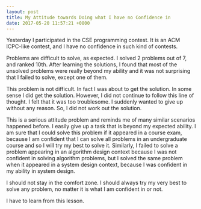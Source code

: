 ```yaml
---
layout: post
title: My Attitude towards Doing what I have no Confidence in
date: 2017-05-20 11:57:21 +0800
---
```


Yesterday I participated in the CSE programming contest. It is an ACM ICPC-like contest, and I have no confidence in such kind of contests.

Problems are difficult to solve, as expected. I solved 2 problems out of 7, and ranked 10th. After learning the solutions, I found that most of the unsolved problems were really beyond my ability and it was not surprising that I failed to solve, except one of them.

This problem is not difficult. In fact I was about to get the solution. In some sense I did get the solution. However, I did not continue to follow this line of thought. I felt that it was too troublesome. I suddenly wanted to give up without any reason. So, I did not work out the solution.

This is a serious attitude problem and reminds me of many similar scenarios happened before. I easily give up a task that is beyond my expected ability. I am sure that I could solve this problem if it appeared in a course exam, because I am confident that I can solve all problems in an undergraduate course and so I will try my best to solve it. Similarly, I failed to solve a problem appearing in an algorithm design context because I was not confident in solving algorithm problems, but I solved the same problem when it appeared in a system design context, because I was confident in my ability in system design.

I should not stay in the comfort zone. I should always try my very best to solve any problem, no matter it is what I am confident in or not.

I have to learn from this lesson.
